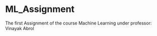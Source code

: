 # ML_Assignment

The first Assignment of the course Machine Learning under professor: Vinayak Abrol

